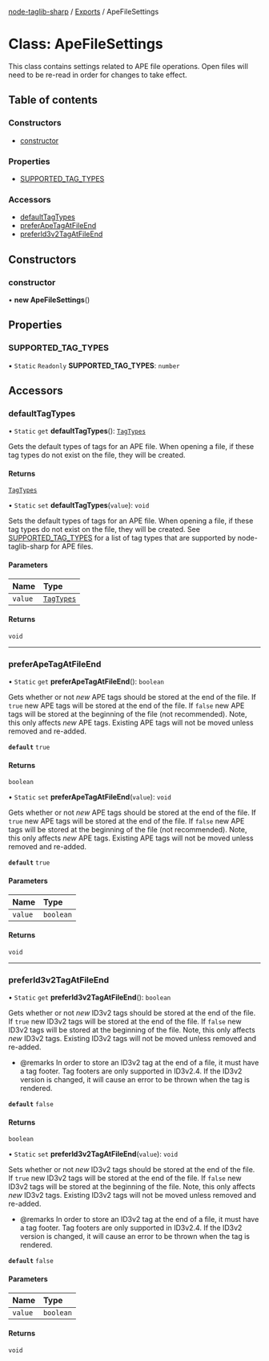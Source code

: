 [node-taglib-sharp](../README.md) / [Exports](../modules.md) / ApeFileSettings

# Class: ApeFileSettings

This class contains settings related to APE file operations. Open files will need to be re-read
in order for changes to take effect.

## Table of contents

### Constructors

- [constructor](ApeFileSettings.md#constructor)

### Properties

- [SUPPORTED\_TAG\_TYPES](ApeFileSettings.md#supported_tag_types)

### Accessors

- [defaultTagTypes](ApeFileSettings.md#defaulttagtypes)
- [preferApeTagAtFileEnd](ApeFileSettings.md#preferapetagatfileend)
- [preferId3v2TagAtFileEnd](ApeFileSettings.md#preferid3v2tagatfileend)

## Constructors

### constructor

• **new ApeFileSettings**()

## Properties

### SUPPORTED\_TAG\_TYPES

▪ `Static` `Readonly` **SUPPORTED\_TAG\_TYPES**: `number`

## Accessors

### defaultTagTypes

• `Static` `get` **defaultTagTypes**(): [`TagTypes`](../enums/TagTypes.md)

Gets the default types of tags for an APE file. When opening a file, if these tag types do
not exist on the file, they will be created.

#### Returns

[`TagTypes`](../enums/TagTypes.md)

• `Static` `set` **defaultTagTypes**(`value`): `void`

Sets the default types of tags for an APE file. When opening a file, if these tag types do
not exist on the file, they will be created. See [SUPPORTED_TAG_TYPES](ApeFileSettings.md#supported_tag_types) for a list of tag
types that are supported by node-taglib-sharp for APE files.

#### Parameters

| Name | Type |
| :------ | :------ |
| `value` | [`TagTypes`](../enums/TagTypes.md) |

#### Returns

`void`

___

### preferApeTagAtFileEnd

• `Static` `get` **preferApeTagAtFileEnd**(): `boolean`

Gets whether or not *new* APE tags should be stored at the end of the file. If `true` new
APE tags will be stored at the end of the file. If `false` new APE tags will be stored at
the beginning of the file (not recommended). Note, this only affects *new* APE tags.
Existing APE tags will not be moved unless removed and re-added.

**`default`** `true`

#### Returns

`boolean`

• `Static` `set` **preferApeTagAtFileEnd**(`value`): `void`

Gets whether or not *new* APE tags should be stored at the end of the file. If `true` new
APE tags will be stored at the end of the file. If `false` new APE tags will be stored at
the beginning of the file (not recommended). Note, this only affects *new* APE tags.
Existing APE tags will not be moved unless removed and re-added.

**`default`** `true`

#### Parameters

| Name | Type |
| :------ | :------ |
| `value` | `boolean` |

#### Returns

`void`

___

### preferId3v2TagAtFileEnd

• `Static` `get` **preferId3v2TagAtFileEnd**(): `boolean`

Gets whether or not *new* ID3v2 tags should be stored at the end of the file. If `true` new
ID3v2 tags will be stored at the end of the file. If `false` new ID3v2 tags will be stored
at the beginning of the file. Note, this only affects *new* ID3v2 tags. Existing ID3v2 tags
will not be moved unless removed and re-added.
* @remarks In order to store an ID3v2 tag at the end of a file, it must have a tag footer. Tag
    footers are only supported in ID3v2.4. If the ID3v2 version is changed, it will cause an
    error to be thrown when the tag is rendered.

**`default`** `false`

#### Returns

`boolean`

• `Static` `set` **preferId3v2TagAtFileEnd**(`value`): `void`

Sets whether or not *new* ID3v2 tags should be stored at the end of the file. If `true` new
ID3v2 tags will be stored at the end of the file. If `false` new ID3v2 tags will be stored
at the beginning of the file. Note, this only affects *new* ID3v2 tags. Existing ID3v2 tags
will not be moved unless removed and re-added.
* @remarks In order to store an ID3v2 tag at the end of a file, it must have a tag footer. Tag
    footers are only supported in ID3v2.4. If the ID3v2 version is changed, it will cause an
    error to be thrown when the tag is rendered.

**`default`** `false`

#### Parameters

| Name | Type |
| :------ | :------ |
| `value` | `boolean` |

#### Returns

`void`

